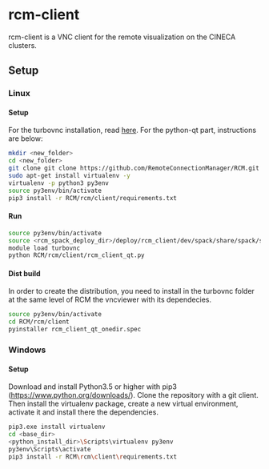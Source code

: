 # rcm-client
rcm-client is a VNC client for the remote visualization on the CINECA clusters.

## Setup

### Linux 

#### Setup

For the turbovnc installation, read [here](https://github.com/RemoteConnectionManager/RCM_spack_deploy/tree/dev/recipes/hosts/ws_mint).
For the python-qt part, instructions are below:

```sh
mkdir <new_folder>
cd <new_folder>
git clone git clone https://github.com/RemoteConnectionManager/RCM.git
sudo apt-get install virtualenv -y
virtualenv -p python3 py3env
source py3env/bin/activate
pip3 install -r RCM/rcm/client/requirements.txt
```

#### Run
```sh
source py3env/bin/activate
source <rcm_spack_deploy_dir>/deploy/rcm_client/dev/spack/share/spack/setup-env.sh
module load turbovnc
python RCM/rcm/client/rcm_client_qt.py
```

#### Dist build
In order to create the distribution, you need to install in the turbovnc folder at the same level of RCM
the vncviewer with its dependecies.

```sh
source py3env/bin/activate
cd RCM/rcm/client
pyinstaller rcm_client_qt_onedir.spec
```

### Windows

#### Setup

Download and install Python3.5 or higher with pip3 (https://www.python.org/downloads/).
Clone the repository with a git client. Then install the virtualenv package,
create a new virtual environment, activate it and install there the dependencies. 

```sh
pip3.exe install virtualenv
cd <base_dir>
<python_install_dir>\Scripts\virtualenv py3env
py3env\Scripts\activate
pip3 install -r RCM\rcm\client\requirements.txt
```
